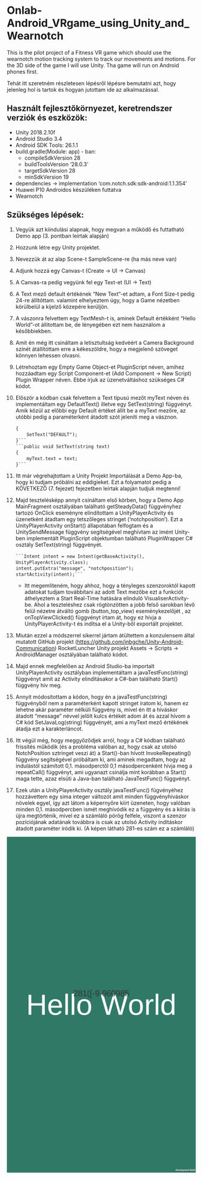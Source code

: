 # Onlab-Android_VRgame_using_Unity_and_Wearnotch
This is the pilot project of a Fitness VR game which should use the wearnotch motion tracking system to track our movements and motions. For the 3D side of the game I will use Unity. Tha game will run on Android phones first.

Tehát itt szeretném részletesen lépésről lépésre bemutatni azt, hogy jelenleg hol is tartok és hogyan jutottam ide az alkalmazással.

## Használt fejlesztőkörnyezet, keretrendszer verziók és eszközök:

* Unity 2018.2.10f
* Android Studio 3.4
* Android SDK Tools: 26.1.1
* build.gradle(Module: app) - ban:
  * compileSdkVersion 28
  * buildToolsVersion ‘28.0.3’
  * targetSdkVersion 28
  * minSdkVersion 19
* dependencies -> implementation ‘com.notch.sdk:sdk-android:1.1.354’
* Huawei P10 Androidos készüléken futtatva
* Wearnotch

## Szükséges lépések:


1. Vegyük azt kiindulási alapnak, hogy megvan a működő és futtatható Demo app (3. pontban leírtak alapján)
2. Hozzunk létre egy Unity projektet.
3. Nevezzük át az alap Scene-t SampleScene-re (ha más neve van)
4. Adjunk hozzá egy Canvas-t (Create -> UI -> Canvas)
5. A Canvas-ra pedig vegyünk fel egy Text-et (UI -> Text)
6. A Text mező default értékének “New Text”-et adtam, a Font Size-t pedig 24-re állítóttam. valamint elhelyeztem úgy, hogy a Game nézetben körülbelül a kijelző közepére kerüljön.
7. A vászonra felvettem egy TextMesh-t is, aminek Default értékként “Hello World”-ot állítottam be, de lényegében ezt nem használom a későbbiekben.
8. Amit én még itt csináltam a letisztultság kedvéért a Camera Background színét átállítóttam erre a kékeszöldre, hogy a megjelenő szöveget könnyen lehessen olvasni.
9. Létrehoztam egy Empty Game Object-et PluginScript néven, amihez hozzáadtam egy Script Component-et (Add Component -> New Script) Plugin Wrapper néven. Ebbe írjuk az üzenetváltáshoz szükséges C# kódot.
10. Először a kódban csak felvettem a Text típusú mezőt myText néven és implementáltam egy DefaultText() illetve egy SetText(string) függvényt. Amik közül az előbbi egy Default értéket állít be a myText mezőre, az utóbbi pedig a paraméterként átadott szót jeleníti meg a vásznon.

    ```void DefaultText()
    {
        SetText("DEFAULT");
    }```
    ```public void SetText(string text)
    {
        myText.text = text;
    }```
11. Itt már végrehajtottam a Unity Projekt Importálását a Demo App-ba, hogy ki tudjam próbálni az eddigieket. Ezt a folyamatot pedig a KÖVETKEZŐ (7. fejezet) fejezetben leírtak alapján tudjuk megtenni!
12. Majd tesztelésképp annyit csináltam első körben, hogy a Demo App MainFragment osztályában található getSteadyData() függvényhez tartozó OnClick eseményre elindítottam a UnityPlayerActivity és üzenetként átadtam egy tetszőleges stringet (‘notchposition’). Ezt a UnityPlayerActivity onStart() állapotában felfogtam és a UnitySendMessage függvény segítségével meghívtam az imént Unity-ben implementált PluginScript objektumban található PluginWrapper C# osztály SetText(string) függvényét.

        ```Intent intent = new Intent(getBaseActivity(), UnityPlayerActivity.class);
        intent.putExtra("message", "notchposition");
        startActivity(intent);```

      * Itt megemlíteném, hogy ahhoz, hogy a tényleges szenzoroktól kapott adatokat tudjam továbbítani az adott Text mezőbe ezt a funkciót áthelyeztem a Start Real-Time hatására elinduló VisualiserActivity-be. Ahol a teszteléshez csak rögtönzötten a jobb felső sarokban lévő felül nézetre átváltó gomb (button_top_view) eseménykezelőjét , az onTopViewClicked() függvényt írtam át, hogy ez hívja a UnityPlayerActivity-t és indítsa el a Unity-ből exportált projektet.
13. Miután ezzel a módszerrel sikerrel jártam átültettem a konzulensem által mutatott GitHub projekt (https://github.com/inbgche/Unity-Android-Communication) RocketLuncher Unity projekt Assets -> Scripts -> AndroidManager osztályában található kódot.
14. Majd ennek megfelelően az Android Studio-ba importalt UnityPlayerActivity osztályban implementáltam a javaTestFunc(string) függvényt amit az Activity elindításakor a C#-ban található Start() függvény hív meg.
15. Annyit módosítottam a kódon, hogy én a javaTestFunc(string) függvényből nem a paraméterként kapott stringet íratom ki, hanem ez lehetne akár paraméter nélküli függvény is, mivel én itt a híváskor átadott “message” névvel jelölt kulcs értékét adom át és azzal hívom a C# kód SetJavaLog(string) függvényét, ami a myText mező értékének átadja ezt a karakterláncot.
16. Itt végül még, hogy meggyőződjek arról, hogy a C# kódban található frissítés működik (és a probléma valóban az, hogy csak az utolsó NotchPosition sztringet veszi át) a Start()-ban hívott InvokeRepeating() függvény segítségével próbáltam ki, ami aminek megadtam, hogy az indulástól számított 0,1. másodperctől 0,1 másodpercenként hívja meg a repeatCall() függvényt, ami ugyanazt csinálja mint korábban a Start() maga tette, azaz elsüti a Java-ban található JavaTestFunc() függvényt.
17. Ezek után a UnityPlayerActivity osztály javaTestFunc() fügvényéhez hozzávettem egy sima integer változót amit minden függvényhíváskor növelek egyel, így azt látom a képernyőre kiírt üzeneten, hogy valóban minden 0,1. másodpercben ismét meghívódik ez a függvény és a kiírás is újra megtörténik, mivel ez a számláló pörög felfele, viszont a szenzor pozíciójának adatának továbbra is csak az utolsó Activity indításkor átadott paraméter íródik ki. (A képen látható 281-es szám ez a számláló)

![](https://github.com/vizielod/Onlab-Android_VRgame_using_Unity_and_Wearnotch/blob/master/img/60761539_2226615617651572_5465133429307736064_n.png)
